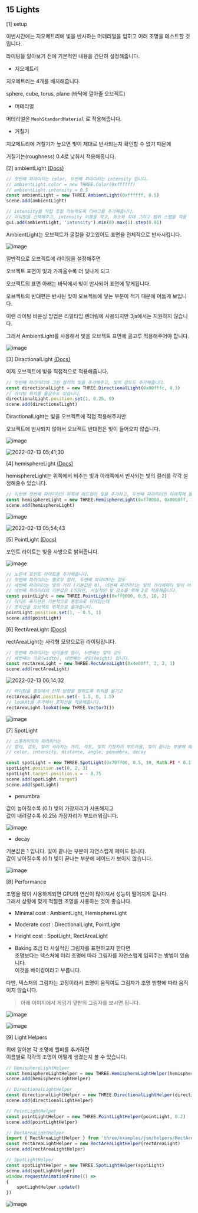 ## 15 Lights

[1] setup

이번시간에는 지오메트리에 빛을 반사하는 머테리얼을 입히고 여러 조명을 테스트할 것입니다.

라이팅을 알아보기 전에 기본적인 내용을 간단히 설정해줍니다.

- 지오메트리

지오메트리는 4개를 배치해줍니다.

sphere, cube, torus, plane (바닥에 깔아줄 오브젝트)

- 머테리얼

머테리얼은 `MeshStandardMaterial` 로 적용해줍니다.

- 거칠기

지오메트리에 거칠기가 높으면 빛이 제대로 반사되는지 확인할 수 없기 때문에

거칠기는(roughness) 0.4로 낮춰서 적용해줍니다.

[2] ambientLight [(Docs)](https://threejs.org/docs/#api/en/lights/AmbientLight)

```js
// 첫번째 파라미터는 color, 두번째 파라미터는 intensity 입니다.
// ambientLight.color = new THREE.Color(0xffffff)
// ambientLight.intensity = 0.5
const ambientLight = new THREE.AmbientLight(0xffffff, 0.5)
scene.add(ambientLight)

// intensity를 직접 조절 가능하도록 디버그를 추가해줍니다.
// 라이팅을 선택해주고, intensity 이름을 적고, 최소와 최대 그리고 범위 스탭을 적용
gui.add(ambientLight, 'intensity').min(0).max(1).step(0.01)

```

AmbientLight는 오브젝트가 굴절을 갖고있어도 표면을 전체적으로 반사시킵니다.

![image](https://user-images.githubusercontent.com/54713067/153725831-d8cc0947-1433-422c-9a0c-fd5b03da990a.png)

일반적으로 오브젝트에 라이팅을 설정해주면

오브젝트 표면이 빛과 가까울수록 더 빛나게 되고

오브젝트의 표면 아래는 바닥에서 빛이 반사되어 표면에 닿게됩니다.

오브젝트의 반대편은 반사된 빛이 오브젝트에 닿는 부분이 적기 때문에 어둡게 보입니다.

이런 라이팅 바운싱 방법은 리얼타임 렌더링에 사용되지만 3js에서는 지원하지 않습니다.

그래서 AmbientLight를 사용해서 빛을 오브젝트 표면에 골고루 적용해주어야 합니다.

![image](https://user-images.githubusercontent.com/54713067/153727350-2060d98d-7439-4c76-bad2-436157a9d60b.png)

[3] DiractionalLight [(Docs)](https://threejs.org/docs/index.html?q=DirectionalLight#api/en/lights/DirectionalLight)

이제 오브젝트에 빛을 직접적으로 적용해줍니다.

```js
// 첫번째 파라미터에 그린 컬러의 빛을 추가해주고, 빛의 강도도 추가해줍니다.
const directionalLight = new THREE.DirectionalLight(0x00fffc, 0.3)
// 라이팅 위치를 옮길수도 있습니다.
directionalLight.position.set(1, 0.25, 0)
scene.add(directionalLight)
```

DiractionalLight는 빛을 오브젝트에 직접 적용해주지만

오브젝트에 반사되지 않아서 오브젝트 반대편은 빛이 들어오지 않습니다.

![image](https://user-images.githubusercontent.com/54713067/153727565-dc51bb65-d774-4172-a464-b00ed723e000.png)

![2022-02-13 05;41;30](https://user-images.githubusercontent.com/54713067/153727687-054ceb53-ba05-473a-a137-65ddc5bad23b.gif)

[4] hemisphereLight [(Docs)](https://threejs.org/docs/index.html#api/en/lights/HemisphereLight)

hemisphereLight는 위쪽에서 비추는 빛과 아래쪽에서 반사되는 빛의 컬러를 각각 설정해줄수 있습니다.

```js
// 이번엔 첫번째 파라미터인 위쪽에 레드컬러 빛을 추가하고, 두번째 파라미터인 아래쪽에 블루컬러를 추가하고, 빛의 강도를 적용해줍니다.
const hemisphereLight = new THREE.HemisphereLight(0xff0000, 0x0000ff, 1)
scene.add(hemisphereLight)
```

![image](https://user-images.githubusercontent.com/54713067/153728133-b4704a1d-5970-4a8e-a382-08220ed3af40.png)

![2022-02-13 05;54;43](https://user-images.githubusercontent.com/54713067/153728063-c9ba5e48-44d2-4462-83d2-45d60dcc6076.gif)

[5] PointLight [(Docs)](https://threejs.org/docs/index.html?q=hemisphereLight#api/en/lights/PointLight)

포인트 라이트는 빛을 사방으로 밝혀줍니다.

![image](https://user-images.githubusercontent.com/54713067/153728246-1283ed81-9895-46d3-a7d8-19dab1bf1402.png)


```js
// 노란색 포인트 라이트를 추가해줍니다.
// 첫번째 파라미터는 옐로우 컬러, 두번째 파라미터는 강도
// 세번째 파라미터는 빛의 거리 (기본값은 0), 네번째 파라미터는 빛의 거리에따라 빛이 어두워지는 양 입니다.
// 네번째 파라미터의 기본값은 1이지만, 사실적인 빛 감소를 위해 2로 적용해줍니다.
const pointLight = new THREE.PointLight(0xff9000, 0.5, 10, 2)
// 라이트 포지션은 기본적으로 중앙으로 되어있는데
// 포지션을 오브젝트 위쪽으로 옮겨줍니다. 
pointLight.position.set(1, - 0.5, 1)
scene.add(pointLight)

```

[6] RectAreaLight [(Docs)](https://threejs.org/docs/index.html?q=RectAreaLight#api/en/lights/RectAreaLight)

rectAreaLight는 사각형 모양으로된 라이팅입니다.

```js
// 첫번째 파라미터는 바이올렛 컬러, 두번째는 빛의 강도
// 세번째는 가로(width), 네번째는 세로(height) 입니다.
const rectAreaLight = new THREE.RectAreaLight(0x4e00ff, 2, 3, 1)
scene.add(rectAreaLight)
```

![2022-02-13 06;14;32](https://user-images.githubusercontent.com/54713067/153728644-0a3e218c-ea47-4c58-9b7f-25575e0e4d6d.gif)

```js
// 라이팅을 중앙에서 한쪽 방향을 향하도록 위치를 옮기고
rectAreaLight.position.set(- 1.5, 0, 1.5)
// lookAt을 추가해서 포지션을 적용해줍니다.
rectAreaLight.lookAt(new THREE.Vector3())
```

![image](https://user-images.githubusercontent.com/54713067/153728800-719c351d-6434-4452-93ea-84886214401c.png)


[7] SpotLight

```js
// 스폿라이트의 파라미터는
// 컬러, 강도, 빛이 사라지는 거리, 각도, 빛의 가장자리 부드러움, 빛이 끝나는 부분에 페이드 입니다.
// color, intensity, distance, angle, penumbra, decay

const spotLight = new THREE.SpotLight(0x78ff00, 0.5, 10, Math.PI * 0.1, 0.25, 1)
spotLight.position.set(0, 2, 3)
spotLight.target.position.x = - 0.75
scene.add(spotLight.target)
scene.add(spotLight)
```

- penumbra

값이 높아질수록 (0.1) 빛의 가장자리가 샤프해지고  
값이 내려갈수록 (0.25) 가장자리가 부드러워집니다.

![image](https://user-images.githubusercontent.com/54713067/153729003-7a2c9c83-a4d6-4d11-ab52-63de48e367b6.png)

- decay

기본값은 1 입니다. 빛이 끝나는 부분이 자연스럽게 페이드 됩니다.  
값이 낮아질수록 (0.1) 빛이 끝나는 부분에 페이드가 보이지 않습니다.

![image](https://user-images.githubusercontent.com/54713067/153729034-1dbc18ea-b732-4b19-8509-0046f36615aa.png)


[8] Performance

조명을 많이 사용하게되면 GPU의 연산이 많아져서 성능이 떨어지게 됩니다.  
그래서 상황에 맞게 적절한 조명을 사용하는 것이 좋습니다.

- Minimal cost : AmbientLight, HemisphereLight
- Moderate cost : DirectionalLight, PointLight
- Height cost : SpotLight, RectAreaLight

- Baking
조금 더 사실적인 그림자를 표현하고자 한다면  
조명보다는 텍스처에 미리 조명에 따라 그림자를 자연스럽게 입혀주는 방법이 있습니다.  
이것을 베이킹이라고 부릅니다.

다만, 텍스처의 그림자는 고정이라서 조명이 움직여도 그림자가 조명 방향에 따라 움직이지 않습니다.

> 아래 이미지에서 게임기 옆판의 그림자를 보시면 됩니다.

![image](https://user-images.githubusercontent.com/54713067/153729376-26761e7d-38fc-40d9-9451-86c701f657e6.png)

![image](https://user-images.githubusercontent.com/54713067/153729381-7cc7b553-0721-4a56-acf4-96d5499a61da.png)


[9] Light Helpers

위에 알아본 각 조명에 헬퍼를 추가하면  
이름별로 각각의 조명이 어떻게 생겼는지 볼 수 있습니다.

```js
// HemisphereLightHelper
const hemisphereLightHelper = new THREE.HemisphereLightHelper(hemisphereLight, 0.2)
scene.add(hemisphereLightHelper)

// DirectionalLightHelper
const directionalLightHelper = new THREE.DirectionalLightHelper(directionalLight, 0.2)
scene.add(directionalLightHelper)

// PointLightHelper
const pointLightHelper = new THREE.PointLightHelper(pointLight, 0.2)
scene.add(pointLightHelper)

// RectAreaLightHelper
import { RectAreaLightHelper } from 'three/examples/jsm/helpers/RectAreaLightHelper.js'
const rectAreaLightHelper = new RectAreaLightHelper(rectAreaLight)
scene.add(rectAreaLightHelper)

// SpotLightHelper
const spotLightHelper = new THREE.SpotLightHelper(spotLight)
scene.add(spotLightHelper)
window.requestAnimationFrame(() =>
{
    spotLightHelper.update()
})

```

![image](https://user-images.githubusercontent.com/54713067/153729499-f1ec694e-4422-4d36-98c5-2da6eefe3ccc.png)
